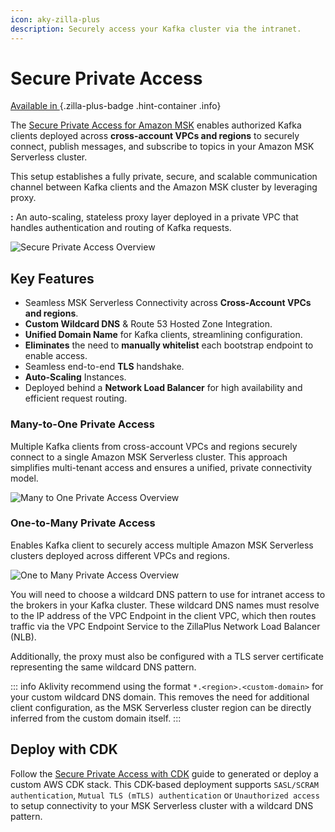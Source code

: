```yaml
---
icon: aky-zilla-plus
description: Securely access your Kafka cluster via the intranet.
---
```


# Secure Private Access

[Available in <ZillaPlus/>](https://www.aklivity.io/products/zilla-plus)
{.zilla-plus-badge .hint-container .info}

The [<ZillaPlus/> Secure Private Access for Amazon MSK](https://aws.amazon.com/marketplace/pp/prodview-jshnzslazfm44) enables authorized Kafka clients deployed across **cross-account VPCs and regions** to securely connect, publish messages, and subscribe to topics in your Amazon MSK Serverless cluster.

This setup establishes a fully private, secure, and scalable communication channel between Kafka clients and the Amazon MSK cluster by leveraging **<ZillaPlus/>** proxy.

**<ZillaPlus/>:** An auto-scaling, stateless proxy layer deployed in a private VPC that handles authentication and routing of Kafka requests.

![Secure Private Access Overview](/secure_private_access.png)

## Key Features

- Seamless MSK Serverless Connectivity across **Cross-Account VPCs and regions**.
- **Custom Wildcard DNS** & Route 53 Hosted Zone Integration.
- **Unified Domain Name** for Kafka clients, streamlining configuration.
- **Eliminates** the need to **manually whitelist** each bootstrap endpoint to enable access.
- Seamless end-to-end **TLS** handshake.
- **Auto-Scaling** <ZillaPlus/> Instances.
- Deployed behind a **Network Load Balancer** for high availability and efficient request routing.

### Many-to-One Private Access

Multiple Kafka clients from cross-account VPCs and regions securely connect to a single Amazon MSK Serverless cluster. This approach simplifies multi-tenant access and ensures a unified, private connectivity model.

![Many to One Private Access Overview](/many_to_one.png)

### One-to-Many Private Access

Enables Kafka client to securely access multiple Amazon MSK Serverless clusters deployed across different VPCs and regions.

![One to Many Private Access Overview](/one_to_many.png)

You will need to choose a wildcard DNS pattern to use for intranet access to the brokers in your Kafka cluster. These wildcard DNS names must resolve to the IP address of the VPC Endpoint in the client VPC, which then routes traffic via the VPC Endpoint Service to the ZillaPlus Network Load Balancer (NLB).

Additionally, the <ZillaPlus/> proxy must also be configured with a TLS server certificate representing the same wildcard DNS pattern.

::: info
Aklivity recommend using the format `*.<region>.<custom-domain>` for your custom wildcard DNS domain. This removes the need for additional client configuration, as the MSK Serverless cluster region can be directly inferred from the custom domain itself.
:::

## Deploy with CDK

Follow the [Secure Private Access with CDK](https://github.com/aklivity/zilla-plus-aws-templates/tree/main/amazon-msk/cdk/secure-private-access) guide to generated or deploy a custom AWS CDK stack. This CDK-based deployment supports `SASL/SCRAM authentication`, `Mutual TLS (mTLS) authentication` or `Unauthorized access` to setup connectivity to your MSK Serverless cluster with a wildcard DNS pattern.
